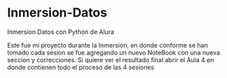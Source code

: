 # Inmersion-Datos
Inmersion Datos con Python de Alura

Este fue mi proyecto durante la Inmersion, en donde conforme se han tomado cada sesion se fue agregando un nuevo NoteBook con una nueva seccion y correcciones.
Si quiere ver el resultado final abrir el Aula 4 en donde contienen todo el proceso de las 4 sesiones
